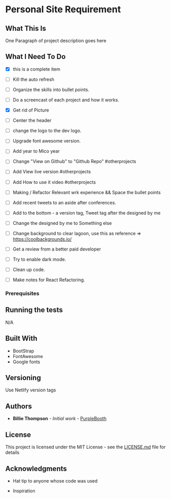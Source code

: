 # Personal Site Requirement

## What This Is
One Paragraph of project description goes here

## What I Need To Do
- [x] this is a complete item
- [ ] Kill the auto refresh
- [ ] Organize the skills into bullet points. 
- [ ] Do a screencast of each project and how it works.
- [x] Get rid of Picture
- [ ] Center the header 
- [ ] change the logo to the dev logo.
- [ ] Upgrade font awesome version.
- [ ] Add year to Mico year
- [ ] Change "View on Github" to "Github Repo" #otherprojects
- [ ] Add View live version #otherprojects
- [ ] Add How to use it video #otherprojects
- [ ] Making / Refactor Relevant wrk experience && Space the bullet points
- [ ] Add recent tweets to an aside after conferences.
- [ ] Add to the bottom - a version tag, Tweet tag after the designed by me
- [ ] Change the designed by me to Something else
- [ ] Change background to clear lagoon, use this as reference => https://coolbackgrounds.io/
- [ ] Get a review from a better paid developer
- [ ] Try to enable dark mode. 
- [ ] Clean up code.
- [ ] Make notes for React Refactoring.


### Prerequisites


## Running the tests
N/A


## Built With
- BootStrap
- FontAwesome
- Google fonts

## Versioning
Use Netlify version tags

## Authors
* **Billie Thompson** - *Initial work* - [PurpleBooth](https://github.com/PurpleBooth)

## License

This project is licensed under the MIT License - see the [LICENSE.md](LICENSE.md) file for details

## Acknowledgments

* Hat tip to anyone whose code was used

* Inspiration

